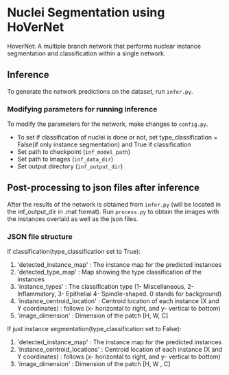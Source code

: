 # Nuclei Segmentation using HoVerNet

HoverNet: A multiple branch network that performs nuclear instance segmentation and classification within a single network.

## Inference

To generate the network predictions on the dataset, run `infer.py`.

### Modifying parameters for running inference

To modify the parameters for the network, make changes to `config.py`.
* To set if classification of nuclei is done or not, set type_classification = False(if only instance segmentation) and True if classification
* Set path to checkpoint (`inf_model_path`)
* Set path to images (`inf_data_dir`)
* Set output directory (`inf_output_dir`)

## Post-processing to json files after inference

After the results of the network is obtained from `infer.py` (will be located in the inf_output_dir in .mat format).
Run `process.py` to obtain the images with the instances overlaid as well as the json files.

### JSON file structure

If classification(type_classification set to True):

1. 'detected_instance_map' : The instance map for the predicted instances
2. 'detected_type_map' : Map showing the type classification of the instances
3. 'instance_types' : The classification type (1- Miscellaneous, 2- Inflammatory, 3- Epithelial 4- Spindle-shaped. 0 stands for background)
4. 'instance_centroid_location' : Centroid location of each instance (X and Y coordinates) : follows (x- horizontal to right, and y- vertical to bottom)
5. 'image_dimension' : Dimension of the patch [H, W, C]

If just instance segmentation(type_classification set to False):

1. 'detected_instance_map' : The instance map for the predicted instances
2. 'instance_centroid_locations' : Centroid location of each instance (X and Y coordinates) : follows (x- horizontal to right, and y- vertical to bottom)
3. 'image_dimension' : Dimension of the patch [H, W , C]


